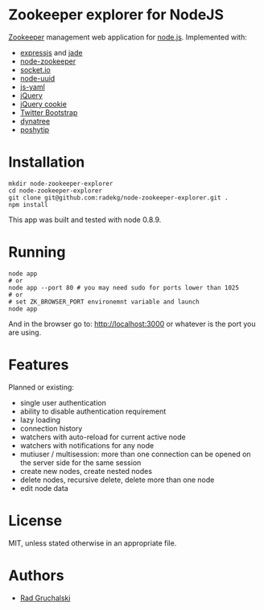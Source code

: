 # Zookeeper explorer for NodeJS

[Zookeeper](http://zookeeper.apache.org) management web application for [node.js](http://nodejs.org). Implemented with:

- [expressjs](http://expressjs.com/) and [jade](http://jade-lang.com)
- [node-zookeeper](https://github.com/yfinkelstein/node-zookeeper)
- [socket.io](http://socket.io)
- [node-uuid](https://github.com/broofa/node-uuid)
- [js-yaml](https://github.com/nodeca/js-yaml)
- [jQuery](http://jquery.com)
- [jQuery cookie](https://github.com/carhartl/jquery-cookie)
- [Twitter Bootstrap](http://twitter.github.com/bootstrap/)
- [dynatree](http://code.google.com/p/dynatree/)
- [poshytip](https://github.com/vadikom/poshytip)

# Installation

    mkdir node-zookeeper-explorer
    cd node-zookeeper-explorer
    git clone git@github.com:radekg/node-zookeeper-explorer.git .
    npm install

This app was built and tested with node 0.8.9.

# Running

    node app
    # or
    node app --port 80 # you may need sudo for ports lower than 1025
    # or
    # set ZK_BROWSER_PORT environemnt variable and launch
    node app

And in the browser go to: [http://localhost:3000](http://localhost:3000) or whatever is the port you are using.

# Features

Planned or existing:

- single user authentication
- ability to disable authentication requirement
- lazy loading
- connection history
- watchers with auto-reload for current active node
- watchers with notifications for any node
- mutiuser / multisession: more than one connection can be opened on the server side for the same session
- create new nodes, create nested nodes
- delete nodes, recursive delete, delete more than one node
- edit node data

# License

MIT, unless stated otherwise in an appropriate file.

# Authors

- [Rad Gruchalski](https://github.com/radekg/)
